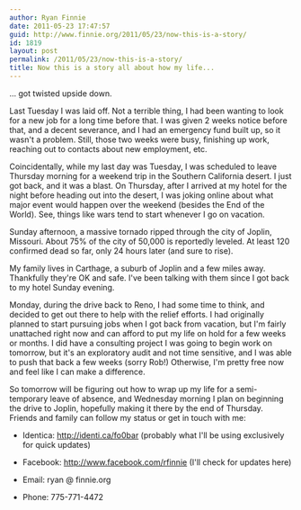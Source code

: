 ```yaml
---
author: Ryan Finnie
date: 2011-05-23 17:47:57
guid: http://www.finnie.org/2011/05/23/now-this-is-a-story/
id: 1819
layout: post
permalink: /2011/05/23/now-this-is-a-story/
title: Now this is a story all about how my life...
---
```

... got twisted upside down.

Last Tuesday I was laid off. Not a terrible thing, I had been wanting to look for a new job for a long time before that. I was given 2 weeks notice before that, and a decent severance, and I had an emergency fund built up, so it wasn't a problem. Still, those two weeks were busy, finishing up work, reaching out to contacts about new employment, etc.

Coincidentally, while my last day was Tuesday, I was scheduled to leave Thursday morning for a weekend trip in the Southern California desert. I just got back, and it was a blast. On Thursday, after I arrived at my hotel for the night before heading out into the desert, I was joking online about what major event would happen over the weekend (besides the End of the World). See, things like wars tend to start whenever I go on vacation.

Sunday afternoon, a massive tornado ripped through the city of Joplin, Missouri. About 75% of the city of 50,000 is reportedly leveled. At least 120 confirmed dead so far, only 24 hours later (and sure to rise).

My family lives in Carthage, a suburb of Joplin and a few miles away. Thankfully they're OK and safe. I've been talking with them since I got back to my hotel Sunday evening.

Monday, during the drive back to Reno, I had some time to think, and decided to get out there to help with the relief efforts. I had originally planned to start pursuing jobs when I got back from vacation, but I'm fairly unattached right now and can afford to put my life on hold for a few weeks or months. I did have a consulting project I was going to begin work on tomorrow, but it's an exploratory audit and not time sensitive, and I was able to push that back a few weeks (sorry Rob!) Otherwise, I'm pretty free now and feel like I can make a difference.

So tomorrow will be figuring out how to wrap up my life for a semi-temporary leave of absence, and Wednesday morning I plan on beginning the drive to Joplin, hopefully making it there by the end of Thursday. Friends and family can follow my status or get in touch with me:

* Identica: <http://identi.ca/fo0bar> (probably what I'll be using exclusively for quick updates)
  
* Facebook: <http://www.facebook.com/rfinnie> (I'll check for updates here)
  
* Email: ryan @ finnie.org
  
* Phone: 775-771-4472
